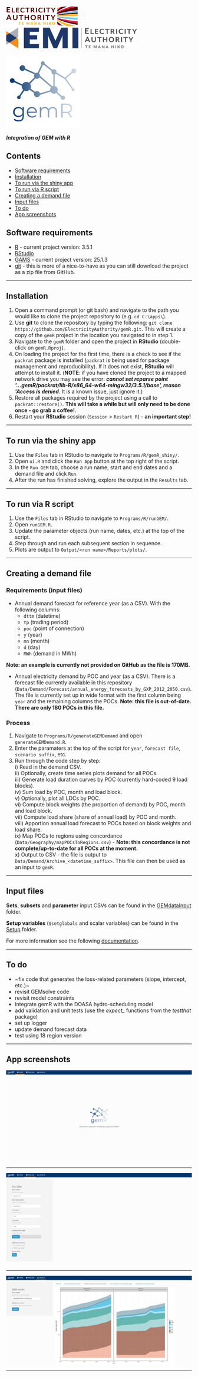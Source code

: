 [![](Programs/R/gemR_shiny/www/img/ea-logo.png)](https://www.ea.govt.nz) [<img src = 'Programs/R/gemR_shiny/www/img/emi-logo.png' height="56px">](https://emi.ea.govt.nz)

![](Programs/R/gemR_shiny/www/img/gemR_logo3.png)

***Integration of GEM with R***

## Contents  
- [Software requirements](#software)    
- [Installation](#installation)  
- [To run via the shiny app](#shiny)  
- [To run via R script](#script)  
- [Creating a demand file](#demand)  
- [Input files](#input)  
- [To do](#todo)
- [App screenshots](#screenshots)  

<a name="software"/>

## Software requirements

- [R](https://cran.r-project.org/bin/windows/base/) - current project version: 3.5.1
- [RStudio](https://www.rstudio.com/products/rstudio/download/)
- [GAMS](https://www.gams.com/download/) - current project version: 25.1.3
- [git](https://git-scm.com/downloads) - this is more of a nice-to-have as you can still download the project as a zip file from GitHub.

***

<a name="installation"/>

## Installation

1. Open a command prompt (or git bash) and navigate to the path you would like to clone the project repository to (e.g. `cd C:\apps\`).
2. Use **git** to clone the repository by typing the following: `git clone https://github.com/ElectricityAuthority/gemR.git`. This will create a copy of the `gemR` project in the location you navigated to in step 1.
3. Navigate to the `gemR` folder and open the project in **RStudio** (double-click on `gemR.Rproj`).
4. On loading the project for the first time, there is a check to see if the `packrat` package is installed (`packrat` is being used for package management and reproducibility). If it does not exist, **RStudio** will attempt to install it. (**NOTE**: if you have cloned the project to a mapped network drive you may see the error: ***cannot set reparse point '...gemR/packrat/lib-R/x86_64-w64-mingw32/3.5.1/base', reason 'Access is denied***. It is a known issue, just ignore it.)
5. Restore all packages required by the project using a call to `packrat::restore()`. **This will take a while but will only need to be done once - go grab a coffee!**.
6. Restart your **RStudio** session (`Session` > `Restart R`) - **an important step!**

***

<a name="shiny"/>

## To run via the shiny app

1. Use the `Files` tab in RStudio to navigate to `Programs/R/gemR_shiny/`.
2. Open `ui.R` and click the `Run App` button at the top right of the script.
3. In the `Run GEM` tab, choose a run name, start and end dates and a demand file and click `Run`. 
4. After the run has finished solving, explore the output in the `Results` tab.

***

<a name="script"/>

## To run via R script

1. Use the `Files` tab in RStudio to navigate to `Programs/R/runGEM/`. 
2. Open `runGEM.R`.
3. Update the parameter objects (run name, dates, etc.) at the top of the script.
4. Step through and run each subsequent section in sequence.
5. Plots are output to `Output/<run name>/Reports/plots/`.

***

<a name="demand"/>

## Creating a demand file

### Requirements (input files)

- Annual demand forecast for reference year (as a CSV). With the following columns:
  - `dttm` (datetime)
  - `tp` (trading period)
  - `poc` (point of connection)
  - `y` (year)
  - `mn` (month)
  - `d` (day)
  - `MWh` (demand in MWh)

**Note: an example is currently not provided on GitHub as the file is 170MB.**

- Annual electricity demand by POC and year (as a CSV). There is a forecast file currently available in this repository (`Data/Demand/Forecast/annual_energy_forecasts_by_GXP_2012_2050.csv`). The file is currently set up in wide format with the first column being `year` and the remaining columns the POCs. **Note: this file is out-of-date. There are only 180 POCs in this file.**

### Process 

1. Navigate to `Programs/R/generateGEMDemand` and open `generateGEMDemand.R`.
2. Enter the paramaters at the top of the script for `year`, `forecast file`, `scenario suffix`, etc.
3. Run through the code step by step:  
  i) Read in the demand CSV.  
  ii) Optionally, create time series plots demand for all POCs.  
  iii) Generate load duration curves by POC (currently hard-coded 9 load blocks).  
  iv) Sum load by POC, month and load block.  
  v) Optionally, plot all LDCs by POC.  
  vi) Compute block weights (the proportion of demand) by POC, month and load block.  
  vii) Compute load share (share of annual load) by POC and month.  
  viii) Apportion annual load forecast to POCs based on block weights and load share.  
  ix) Map POCs to regions using concordance (`Data/Geography/mapPOCsToRegions.csv`) - **Note: this concordance is not complete/up-to-date for all POCs at the moment.**  
  x) Output to CSV - the file is output to `Data/Demand/Archive_<datetime_suffix>`. This file can then be used as an input to `gemR`.

***

<a name="input"/>

## Input files

**Sets**, **subsets** and **parameter** input CSVs can be found in the [GEMdataInput](Data/GEMdataInput) folder. 

**Setup variables** (`$setglobals` and scalar variables) can be found in the [Setup](Data/Setup) folder.

For more information see the following [documentation](https://electricityauthority.github.io/gemR/Documentation/datasetsDocumentation.html).

***

<a name="todo"/>

## To do

- ~fix code that generates the loss-related parameters (slope, intercept, etc.)~
- revisit GEMsolve code
- revisit model constraints
- integrate gemR with the DOASA hydro-scheduling model
- add validation and unit tests (use the *expect_* functions from the *testthat* package)
- set up logger
- update demand forecast data
- test using 18 region version

***

<a name="screenshots"/>

## App screenshots

![](Resources/img/home.png)

***

![](Resources/img/runGEM.png)

***

![](Resources/img/results.png)

***
